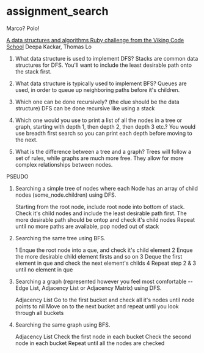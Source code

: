 # assignment_search
Marco?  Polo!

[A data structures and algorithms Ruby challenge from the Viking Code School](http://www.vikingcodeschool.com)
Deepa Kackar, Thomas Lo

1. What data structure is used to implement DFS?
	Stacks are common data structures for DFS. You'll want to include the least desirable path onto the stack first. 

2. What data structure is typically used to implement BFS?
	Queues are used, in order to queue up neighboring paths before it's children.

3. Which one can be done recursively? (the clue should be the data structure)
	DFS can be done recursive like using a stack

4. Which one would you use to print a list of all the nodes in a tree or graph, starting with depth 1, then depth 2, then depth 3 etc.?
	You would use breadth first search so you can print each depth before moving to the next.

5. What is the difference between a tree and a graph?
	Trees will follow a set of rules, while graphs are much more free. They allow for more complex relationships between nodes.

PSEUDO

1. Searching a simple tree of nodes where each Node has an array of child nodes (some_node.children) using DFS.
	
	Starting from the root node, include root node into bottom of stack.
	Check it's child nodes and include the least desirable path first.
	The more desirable path should be ontop and check it's child nodes
	Repeat until no more paths are available, pop noded out of stack

2. Searching the same tree using BFS.
	
	1 Enque the root node into a que, and check it's child element
	2 Enque the more desirable child element firsts and so on
	3 Deque the first element in que and check the next element's childs
	4 Repeat step 2 & 3 until no element in que


3. Searching a graph (represented however you feel most comfortable -- Edge List, Adjacency List or Adjacency Matrix) using DFS.

	Adjacency List
	Go to the first bucket and check all it's nodes until node points to nil
	Move on to the next bucket and repeat until you look through all buckets

4. Searching the same graph using BFS.

	Adjacency List
	Check the first node in each bucket
	Check the second node in each bucket
	Repeat until all the nodes are checked